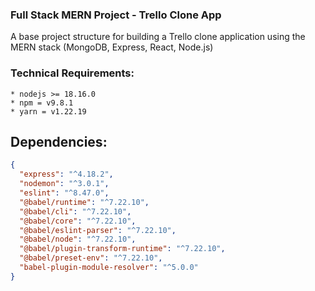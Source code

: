 ### Full Stack MERN Project - Trello Clone App

A base project structure for building a Trello clone application using the MERN stack (MongoDB, Express, React, Node.js)

### Technical Requirements:

```shell
* nodejs >= 18.16.0
* npm = v9.8.1
* yarn = v1.22.19
```

## Dependencies:

```json
{
  "express": "^4.18.2",
  "nodemon": "^3.0.1",
  "eslint": "^8.47.0",
  "@babel/runtime": "^7.22.10",
  "@babel/cli": "^7.22.10",
  "@babel/core": "^7.22.10",
  "@babel/eslint-parser": "^7.22.10",
  "@babel/node": "^7.22.10",
  "@babel/plugin-transform-runtime": "^7.22.10",
  "@babel/preset-env": "^7.22.10",
  "babel-plugin-module-resolver": "^5.0.0"
}
```
